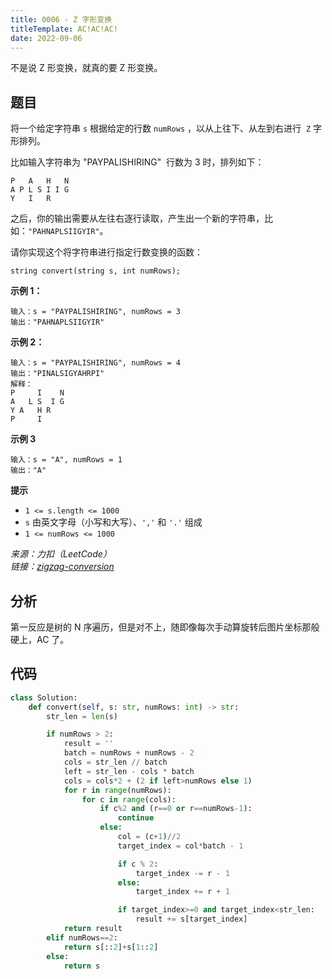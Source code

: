 ```yaml
---
title: 0006 - Z 字形变换
titleTemplate: AC!AC!AC!
date: 2022-09-06
---
```


不是说 Z 形变换，就真的要 Z 形变换。

## 题目

将一个给定字符串 `s` 根据给定的行数 `numRows` ，以从上往下、从左到右进行  `Z` 字形排列。

比如输入字符串为 "PAYPALISHIRING"  行数为 3 时，排列如下：

```
P   A   H   N
A P L S I I G
Y   I   R
```

之后，你的输出需要从左往右逐行读取，产生出一个新的字符串，比如：`"PAHNAPLSIIGYIR"`。

请你实现这个将字符串进行指定行数变换的函数：

```
string convert(string s, int numRows);
```

**示例 1：**

```
输入：s = "PAYPALISHIRING", numRows = 3
输出："PAHNAPLSIIGYIR"
```

**示例 2：**

```
输入：s = "PAYPALISHIRING", numRows = 4
输出："PINALSIGYAHRPI"
解释：
P     I    N
A   L S  I G
Y A   H R
P     I
```

**示例 3**

```
输入：s = "A", numRows = 1
输出："A"
```

**提示**

- `1 <= s.length <= 1000`
- `s` 由英文字母（小写和大写）、`','` 和 `'.'` 组成
- `1 <= numRows <= 1000`

<!-- <font size=1> -->

_来源：力扣（LeetCode）<br>
链接：[zigzag-conversion](https://leetcode.cn/problems/zigzag-conversion)_

<!-- </font> -->

## 分析

第一反应是树的 N 序遍历，但是对不上，随即像每次手动算旋转后图片坐标那般硬上，AC 了。

## 代码

```python
class Solution:
    def convert(self, s: str, numRows: int) -> str:
        str_len = len(s)

        if numRows > 2:
            result = ''
            batch = numRows + numRows - 2
            cols = str_len // batch
            left = str_len - cols * batch
            cols = cols*2 + (2 if left>numRows else 1)
            for r in range(numRows):
                for c in range(cols):
                    if c%2 and (r==0 or r==numRows-1):
                        continue
                    else:
                        col = (c+1)//2
                        target_index = col*batch - 1

                        if c % 2:
                            target_index -= r - 1
                        else:
                            target_index += r + 1

                        if target_index>=0 and target_index<str_len:
                            result += s[target_index]
            return result
        elif numRows==2:
            return s[::2]+s[1::2]
        else:
            return s
```

